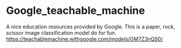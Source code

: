 # Google_teachable_machine
A nice education resources provided by Google. This is a paper, rock, scissor image classification model do for fun.
https://teachablemachine.withgoogle.com/models/GM7Z3nQ50/
